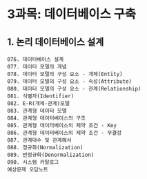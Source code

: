 # 3과목: 데이터베이스 구축

## 1. 논리 데이터베이스 설계

    076. 데이터베이스 설계
    077. 데이터 모델의 개념
    078. 데이터 모델의 구성 요소 - 개체(Entity)    
    079. 데이터 모델의 구성 요소 - 속성(Attribute)
    080. 데이터 모델의 구성 요소 - 관계(Relationship)
    081. 식별자(Identifier)
    082. E-R(개체-관계)모델
    083. 관계형 데이터 모델
    084. 관계형 데이터베이스의 구조
    085. 관계형 데이터베이스의 제약 조건 - Key 
    086. 관계형 데이터베이스의 제약 조건 - 무결성
    087. 관계대수 및 관계해서
    088. 정규화(Normalization)
    089. 반정규화(Denormalization) 
    090. 시스템 카탈로그   
    예상문제 오답노트